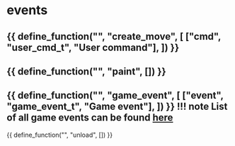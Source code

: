 # events

{{ define_function("", "create_move", [
    ["cmd", "user_cmd_t", "User command"],
]) }}
---
{{ define_function("", "paint", []) }}
---
{{ define_function("", "game_event", [
    ["event", "game_event_t", "Game event"],
]) }}
!!! note
    List of all game events can be found <a href="https://wiki.alliedmods.net/Counter-Strike:_Global_Offensive_Events" target="_blank">here</a>
---
{{ define_function("", "unload", []) }}